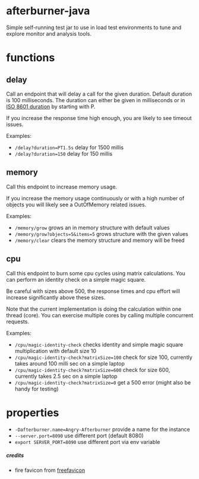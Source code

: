 # afterburner-java
Simple self-running test jar to use in load test environments to tune and explore monitor and analysis tools.

# functions

## delay
Call an endpoint that will delay a call for the given duration. Default duration is 100 milliseconds.
The duration can either be given in milliseconds or in [ISO 8601 duration](https://en.wikipedia.org/wiki/ISO_8601#Durations) by starting with P.

If you increase the response time high enough, you are likely to see timeout issues.

Examples:
* `/delay?duration=PT1.5s` delay for 1500 millis
* `/delay?duration=150` delay for 150 millis

## memory
Call this endpoint to increase memory usage. 

If you increase the memory usage continuously or with a high
number of objects you will likely see a OutOfMemory related issues.

Examples:
* `/memory/grow` grows an in memory structure with default values
* `/memory/grow?objects=5&items=5` grows structure with the given values
* `/memory/clear` clears the memory structure and memory will be freed

## cpu
Call this endpoint to burn some cpu cycles using matrix calculations.
You can perform an identity check on a simple magic square. 

Be careful with sizes above 500, 
the response times and cpu effort will increase significantly above these sizes.

Note that the current implementation is doing the calculation within one thread (core).
You can exercise multiple cores by calling multiple concurrent requests.

Examples:
* `/cpu/magic-identity-check` checks identity and simple magic square multiplication with default size 10
* `/cpu/magic-identity-check?matrixSize=100` check for size 100, currently takes around 100 milli sec on a simple laptop
* `/cpu/magic-identity-check?matrixSize=600` check for size 600, currently takes 2.5 sec on a simple laptop
* `/cpu/magic-identity-check?matrixSize=0` get a 500 error (might also be handy for testing)

# properties
* `-Dafterburner.name=Angry-Afterburner` provide a name for the instance
* `--server.port=8090` use different port (default 8080)
* `export SERVER_PORT=8090` use different port via env variable 

##### credits
* fire favicon from [freefavicon](http://www.freefavicon.com)
